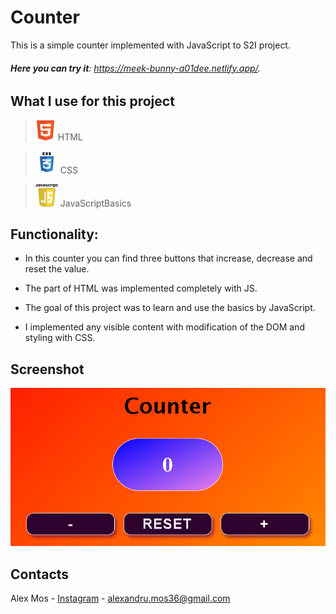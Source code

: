# Counter

This is a simple counter implemented with JavaScript to S2I project.

###### **Here you can try it**: https://meek-bunny-a01dee.netlify.app/.

## What I use for this project

>![Html](https://github.com/AlexMos36/Counter/blob/main/assets/Img/html-icon-32x32.png) HTML

>![Css](https://github.com/AlexMos36/Counter/blob/main/assets/Img/css-icon-36x36.png) CSS

>![JS](https://github.com/AlexMos36/Counter/blob/main/assets/Img/js-icon-36x36.png) JavaScriptBasics

## Functionality:

* In this counter you can find three buttons that increase, decrease and reset the value.

* The part of HTML was implemented completely with JS.

* The goal of this project was to learn and use the basics by JavaScript.

* I implemented any visible content with modification of the DOM and styling with CSS.

## Screenshot

![Counter](https://github.com/AlexMos36/Counter/blob/main/assets/Img/Immagine%202023-02-17%20120251.png)

## Contacts

Alex Mos - [Instagram](https://www.instagram.com/mos.alex369/) - [alexandru.mos36@gmail.com](Alex:alexandru.mos36@gmail.com)




